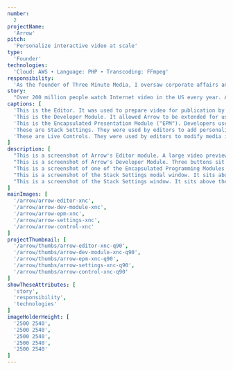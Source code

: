 ```yaml
---
number: 
  2
projectName: 
  'Arrow'
pitch: 
  'Personalize interactive video at scale'
type:
  'Founder'
technologies: 
  'Cloud: AWS ∙ Language: PHP ∙ Transcoding: FFmpeg'
responsibility: 
  'As the founder of Three Minute Media, I oversaw corporate affairs and platform development, including our lead developer, budget, and investor outreach.'
story: 
  "Over 200 million people watch Internet video in the US every year. Arrow, our self-serve platform, made it easy for any publisher to personalize their video at scale."
captions: [
  'This is the Editor. It was used to prepare video for publication by adding them to a Stack, then selecting personalization criteria via dynamically generated settings. It syndicated video, too.',
  'This is the Developer Module. It allowed Arrow to be extended for use with custom media formats, settings, and live control. Arrow could publish any code-based media package.',
  'This is the Encapsulated Presentation Module ("EPM"). Developers used it to extend Arrow by mixing their source code with PubML, our proprietary domain-specific programming language.',
  'These are Stack Settings. They were used by editors to add personalization criteria to their videos. These settings were dynamically generated from code found within each active EPM.',
  'These are Live Controls. They were used by editors to modify media in real time, after publication. Like Settings, they were dynamically generated from code found within each active EPM.'
]
description: [
  "This is a screenshot of Arrow's Editor module. A large video preview sits at the top of the page, just beneath a header. A light grey line separates the preview from a set of asset libraries to the bottom left. A 'Stack Rack' sits to the bottom right. The Stack Rack consists of a blue-grey box with black and blue text, a set of large blue control buttons at the top — including items such as a plus sign, subtraction sign, and sideways triangle for play — and a video thumbnail in the active Stack list at the top of the Rack. The page background is white and icons representing Arrow's various modules are in a light blue Dock on the left edge of the screen.",
  "This is a screenshot of Arrow's Developer Module. Three buttons sit at the top beneath the header and module title. These buttons toggle the users's ability to create and edit Encapsulated Presentation Modules (EPMs) and macros. Beneath these buttons is a large white text box containing an EPM — JavaScript mixed with PubML, our proprietary domain-specific programming language. Beneath this box sit two buttons named 'cancel' and 'update.' The page background is white and icons representing Arrow's various modules are in a light blue Dock on the left edge of the screen.",
  "This is a screenshot of one of the Encapsulated Programming Modules (EPM) that control Arrow. An EPM is a mixture of JavaScript and PubML, our proprietary domain-specific programming language. The EPM tells Arrow how to assemble and deliver interactive video/media packages. To the left of the image are brackets explaining its major sections and features. These include descriptions about how to add metadata, build visual controls for users, and mix proprietary code with PubML. This version of the EPM is syntax-highlighted in order to easily distinguish between PubML and JavaScript.",
  "This is a screenshot of the Stack Settings modal window. It sits above the Editor module, which is darkened by a translucent black overlay. A Stack is the container (usually for videos) that Arrow controls on various Web pages. It is usually contains videos. The Stack Settings modal is used to select which EPM to add to a Stack. To the left of the window are two text boxes. One names the Stack, the other keeps notes about it. To the right is a drop-down menu. It's used to select an EPM. A set of buttons sit just beneath it. They bring different sets of functionality to screen, such as configuration settings or live controls. Configuration settings is active in this image. They're dynamically generated from instructions inside the selected EPM and are used to configure how each EPM will work. The settings can include checkboxes, drop-down lists, and text boxes.",
  "This is a screenshot of the Stack Settings window. It sits above the Editor module, which is darkened by a translucent black overlay. A Stack is the container (usually for videos) that Arrow controls on various Web pages. It is usually contains videos. The Stack Settings modal is used to select which EPM to add to a Stack. To the left of the window are two text boxes. One names the Stack, the other keeps notes about it. To the right is a drop-down menu. It's used to select an EPM. A set of buttons sit just beneath it. They bring different sets of functionality to screen, such as configuration settings or live controls. Live controls are active in this image. They're dynamically generated from instructions inside the selected EPM and are used to control the media that Arrow publishes in real time, while users are looking at it on their own devices. The controls can include buttons, drop-down lists, and sliders."
]
mainImages: [
  '/arrow/arrow-editor-xnc',
  '/arrow/arrow-dev-module-xnc',
  '/arrow/arrow-epm-xnc',
  '/arrow/arrow-settings-xnc',
  '/arrow/arrow-control-xnc'
]
projectThumbnail: [
  '/arrow/thumbs/arrow-editor-xnc-q90',
  '/arrow/thumbs/arrow-dev-module-xnc-q90',
  '/arrow/thumbs/arrow-epm-xnc-q90',
  '/arrow/thumbs/arrow-settings-xnc-q90',
  '/arrow/thumbs/arrow-control-xnc-q90'
]
showTheseAttributes: [
  'story',
  'responsibility',
  'technologies'
]
imageHolderHeight: [
  '2500 2540',
  '2500 2540',
  '2500 2540',
  '2500 2540',
  '2500 2540'
]
---
```

